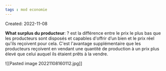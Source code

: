 ```yaml
---
tags : mod economie
---
```

Created: 2022-11-08

**What surplus du producteur**:
?
est la différence entre le prix le plus bas que les producteurs sont disposés et capables d'offrir d’un bien et le prix réel qu'ils reçoivent pour cela. C'est l'avantage supplémentaire que les producteurs reçoivent en vendant une quantité de production à un prix plus élevé que celui auquel ils étaient prêts à la vendre. 
<!--SR:!2023-10-05,28,190-->

![[Pasted image 20221108160112.jpg]]